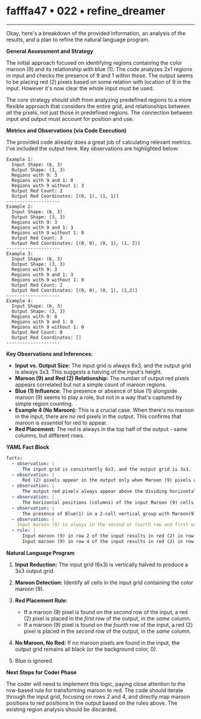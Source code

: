 # fafffa47 • 022 • refine_dreamer

---
Okay, here's a breakdown of the provided information, an analysis of the results, and a plan to refine the natural language program.

**General Assessment and Strategy**

The initial approach focused on identifying regions containing the color maroon (9) and its relationship with blue (1). The code analyzes 2x1 regions in input and checks the presence of 9 and 1 within those. The output seems to be placing red (2) pixels based on some relation with location of 9 in the input. However it's now clear the whole input must be used.

The core strategy should shift from analyzing predefined regions to a more flexible approach that considers the entire grid, and relationships between *all* the pixels, not just those in predefined regions. The connection between input and output must account for position and use.

**Metrics and Observations (via Code Execution)**

The provided code already does a great job of calculating relevant metrics. I've included the output here. Key observations are highlighted below:

```
Example 1:
  Input Shape: (6, 3)
  Output Shape: (3, 3)
  Regions with 9: 3
  Regions with 9 and 1: 0
  Regions with 9 without 1: 3
  Output Red Count: 2
  Output Red Coordinates: [(0, 1), (1, 1)]
--------------------
Example 2:
  Input Shape: (6, 3)
  Output Shape: (3, 3)
  Regions with 9: 3
  Regions with 9 and 1: 3
  Regions with 9 without 1: 0
  Output Red Count: 3
  Output Red Coordinates: [(0, 0), (0, 1), (1, 2)]
--------------------
Example 3:
  Input Shape: (6, 3)
  Output Shape: (3, 3)
  Regions with 9: 3
  Regions with 9 and 1: 3
  Regions with 9 without 1: 0
  Output Red Count: 2
  Output Red Coordinates: [(0, 0), (0, 1), (1,2)]
--------------------
Example 4:
  Input Shape: (6, 3)
  Output Shape: (3, 3)
  Regions with 9: 0
  Regions with 9 and 1: 0
  Regions with 9 without 1: 0
  Output Red Count: 0
  Output Red Coordinates: []
--------------------
```

**Key Observations and Inferences:**

*   **Input vs. Output Size:** The input grid is always 6x3, and the output grid is always 3x3.  This suggests a halving of the input's height.
*   **Maroon (9) and Red (2) Relationship:** The number of output red pixels appears correlated but not a simple count of maroon regions.
*   **Blue (1) Influence:** The presence or absence of blue (1) alongside maroon (9) seems to play a role, but not in a way that's captured by simple region counting.
*   **Example 4 (No Maroon):** This is a crucial case. When there's no maroon in the input, there are no red pixels in the output. This confirms that maroon is *essential* for red to appear.
*   **Red Placement:** The red is always in the top half of the output - same columns, but different rows.

**YAML Fact Block**

```yaml
facts:
  - observation: |
      The input grid is consistently 6x3, and the output grid is 3x3.  This indicates a vertical dimension reduction.
  - observation: |
      Red (2) pixels appear in the output only when Maroon (9) pixels are present in the input.
  - observation: |
      The output red pixels always appear above the dividing horizontal mid-line.
  - observation: |
      The horizontal positions (columns) of the input Maroon (9) cells seem to influence the positions of output Red (2) cells.
  - observation: |
      The presence of Blue(1) in a 2-cell vertical group with Maroon(9) might have an effect, either enabling or modifying the transformation to red(2).
  - observation: |
    Input maroon (9) is always in the second or fourth row and first or second column.
  - rule: |
      Input maroon (9) in row 2 of the input results in red (2) in row 1 of the output.
      Input maroon (9) in row 4 of the input results in red (2) in row 2 of the output.
```

**Natural Language Program**

1.  **Input Reduction:** The input grid (6x3) is vertically halved to produce a 3x3 output grid.

2.  **Maroon Detection:** Identify all cells in the input grid containing the color maroon (9).

3.  **Red Placement Rule:**
    *   If a maroon (9) pixel is found on the *second* row of the input, a red (2) pixel is placed in the *first* row of the output, in the *same* column.
    *   If a maroon (9) pixel is found on the *fourth* row of the input, a red (2) pixel is placed in the *second* row of the output, in the *same* column.

4.  **No Maroon, No Red:** If no maroon pixels are found in the input, the output grid remains all black (or the background color, 0).
5. Blue is ignored.

**Next Steps for Coder Phase**

The coder will need to implement this logic, paying close attention to the row-based rule for transforming maroon to red. The code should iterate through the input grid, focusing on rows 2 and 4, and directly map maroon positions to red positions in the output based on the rules above. The existing region analysis should be discarded.

